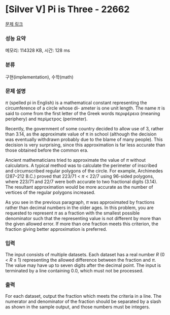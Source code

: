 # [Silver V] Pi is Three - 22662 

[문제 링크](https://www.acmicpc.net/problem/22662) 

### 성능 요약

메모리: 114328 KB, 시간: 128 ms

### 분류

구현(implementation), 수학(math)

### 문제 설명

<p><i>π</i> (spelled pi in English) is a mathematical constant representing the circumference of a circle whose di- ameter is one unit length. The name <i>π</i> is said to come from the first letter of the Greek words περιφέρεια (meaning periphery) and περίμετρος (perimeter).</p>

<p>Recently, the government of some country decided to allow use of 3, rather than 3.14, as the approximate value of π in school (although the decision was eventually withdrawn probably due to the blame of many people). This decision is very surprising, since this approximation is far less accurate than those obtained before the common era.</p>

<p>Ancient mathematicians tried to approximate the value of <i>π</i> without calculators. A typical method was to calculate the perimeter of inscribed and circumscribed regular polygons of the circle. For example, Archimedes (287–212 B.C.) proved that 223/71 < <i>π</i> < 22/7 using 96-sided polygons, where 223/71 and 22/7 were both accurate to two fractional digits (3.14). The resultant approximation would be more accurate as the number of vertices of the regular polygons increased.</p>

<p>As you see in the previous paragraph, <i>π</i> was approximated by fractions rather than decimal numbers in the older ages. In this problem, you are requested to represent <i>π</i> as a fraction with the smallest possible denominator such that the representing value is not different by more than the given allowed error. If more than one fraction meets this criterion, the fraction giving better approximation is preferred.</p>

### 입력 

 <p>The input consists of multiple datasets. Each dataset has a real number <i>R</i> (0 < <i>R</i> ≤ 1) representing the allowed difference between the fraction and <i>π</i>. The value may have up to seven digits after the decimal point. The input is terminated by a line containing 0.0, which must not be processed.</p>

### 출력 

 <p>For each dataset, output the fraction which meets the criteria in a line. The numerator and denominator of the fraction should be separated by a slash as shown in the sample output, and those numbers must be integers.</p>

